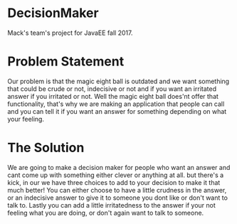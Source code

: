 # DecisionMaker
Mack's team's project for JavaEE fall 2017.

# Problem Statement

Our problem is that the magic eight ball is outdated and we want something that could be crude or not, indecisive or not
and if you want an irritated answer if you irritated or not. Well the magic eight ball does'nt offer that functionality, that's why 
we are making an application that people can call and you can tell it if you want an answer for something depending on what your feeling.

# The Solution

We are going to make a decision maker for people who want an answer and cant come up with something either clever or anything at all.
but there's a kick, in our we have three choices to add to your decision to make it that much better! You can either choose to have a little 
crudness in the answer, or an indecisive answer to give it to someone you dont like or don't want to talk to. Lastly you can add a little
 irritatedness to the answer if your not feeling what you are doing, or don't again want to talk to someone.